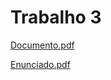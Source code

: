 # Trabalho 3

[Documento.pdf](https://gitlab.com/tiagodepalves-mc920/T3/uploads/020c73b7ac42c69d5c7d5f4847d333d1/Documento.pdf)

[Enunciado.pdf](papers/enunciado.pdf)
